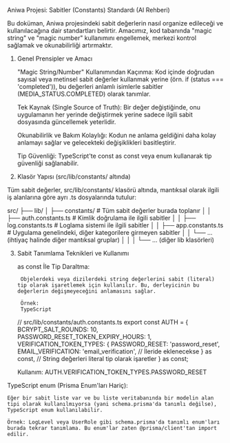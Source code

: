 Aniwa Projesi: Sabitler (Constants) Standardı (AI Rehberi)

Bu doküman, Aniwa projesindeki sabit değerlerin nasıl organize edileceği ve kullanılacağına dair standartları belirtir. Amacımız, kod tabanında "magic string" ve "magic number" kullanımını engellemek, merkezi kontrol sağlamak ve okunabilirliği artırmaktır.

1. Genel Prensipler ve Amacı

    "Magic String/Number" Kullanımından Kaçınma: Kod içinde doğrudan sayısal veya metinsel sabit değerler kullanmak yerine (örn. if (status === 'completed')), bu değerleri anlamlı isimlerle sabitler (MEDIA_STATUS.COMPLETED) olarak tanımlar.

    Tek Kaynak (Single Source of Truth): Bir değer değiştiğinde, onu uygulamanın her yerinde değiştirmek yerine sadece ilgili sabit dosyasında güncellemek yeterlidir.

    Okunabilirlik ve Bakım Kolaylığı: Kodun ne anlama geldiğini daha kolay anlamayı sağlar ve gelecekteki değişiklikleri basitleştirir.

    Tip Güvenliği: TypeScript'te const as const veya enum kullanarak tip güvenliği sağlanabilir.

2. Klasör Yapısı (src/lib/constants/ altında)

Tüm sabit değerler, src/lib/constants/ klasörü altında, mantıksal olarak ilgili iş alanlarına göre ayrı .ts dosyalarında tutulur:

src/
├── lib/
│   ├── constants/            # Tüm sabit değerler burada toplanır
│   │   ├── auth.constants.ts # Kimlik doğrulama ile ilgili sabitler
│   │   ├── log.constants.ts  # Loglama sistemi ile ilgili sabitler
│   │   ├── app.constants.ts  # Uygulama genelindeki, diğer kategorilere girmeyen sabitler
│   │   └── ... (ihtiyaç halinde diğer mantıksal gruplar)
│   │
│   └── ... (diğer lib klasörleri)

3. Sabit Tanımlama Teknikleri ve Kullanımı

    as const İle Tip Daraltma:

        Objelerdeki veya dizilerdeki string değerlerini sabit (literal) tip olarak işaretlemek için kullanılır. Bu, derleyicinin bu değerlerin değişmeyeceğini anlamasını sağlar.

        Örnek:
        TypeScript

    // src/lib/constants/auth.constants.ts
    export const AUTH = {
      BCRYPT_SALT_ROUNDS: 10,
      PASSWORD_RESET_TOKEN_EXPIRY_HOURS: 1,
      VERIFICATION_TOKEN_TYPES: {
        PASSWORD_RESET: 'password_reset',
        EMAIL_VERIFICATION: 'email_verification', // İleride eklenecekse
      } as const, // String değerleri literal tip olarak işaretler
    } as const;

    Kullanım: AUTH.VERIFICATION_TOKEN_TYPES.PASSWORD_RESET

TypeScript enum (Prisma Enum'ları Hariç):

    Eğer bir sabit liste var ve bu liste veritabanında bir modelin alan tipi olarak kullanılmıyorsa (yani schema.prisma'da tanımlı değilse), TypeScript enum kullanılabilir.

    Örnek: LogLevel veya UserRole gibi schema.prisma'da tanımlı enum'ları burada tekrar tanımlama. Bu enum'lar zaten @prisma/client'tan import edilir.